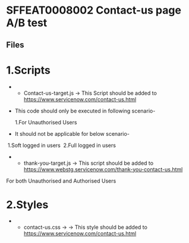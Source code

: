 # SFFEAT0008002 Contact-us page A/B test

## Files

# 1.Scripts

* * Contact-us-target.js -> This Script should be added to https://www.servicenow.com/contact-us.html 
* This code should only be executed in following scenario- 

    1.For Unauthorised Users

* It should not be applicable for below scenario-

 1.Soft logged in users
 2.Full logged in users

* * thank-you-target.js -> This script should be added to https://www.webstg.servicenow.com/thank-you-contact-us.html

For both Unauthorised and Authorised Users

# 2.Styles

* * contact-us.css -> -> This style should be added to https://www.servicenow.com/contact-us.html 